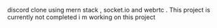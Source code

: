 discord clone using mern stack , socket.io and webrtc . This project is currently not completed i m working on this project
